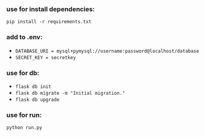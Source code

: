 ### use for install dependencies:
``` pip install -r requirements.txt ```

### add to .env:
- `DATABASE_URI = mysql+pymysql://username:password@localhost/database`
- `SECRET_KEY = secretkey`

### use for db:

- ```flask db init```
- ```flask db migrate -m "Initial migration."```
- ```flask db upgrade```

### use for run:

```python run.py```
